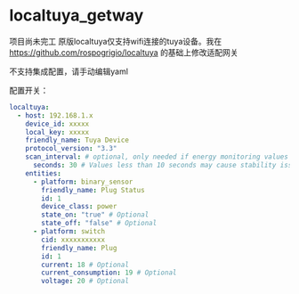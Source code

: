 # localtuya_getway
项目尚未完工
原版localtuya仅支持wifi连接的tuya设备。我在 https://github.com/rospogrigio/localtuya 的基础上修改适配网关

不支持集成配置，请手动编辑yaml

配置开关：

```yaml
localtuya:
  - host: 192.168.1.x
    device_id: xxxxx
    local_key: xxxxx
    friendly_name: Tuya Device
    protocol_version: "3.3"
    scan_interval: # optional, only needed if energy monitoring values are not updating
      seconds: 30 # Values less than 10 seconds may cause stability issues
    entities:
      - platform: binary_sensor
        friendly_name: Plug Status
        id: 1
        device_class: power
        state_on: "true" # Optional
        state_off: "false" # Optional
      - platform: switch
        cid: xxxxxxxxxxx
        friendly_name: Plug
        id: 1
        current: 18 # Optional
        current_consumption: 19 # Optional
        voltage: 20 # Optional
```
